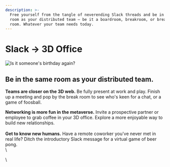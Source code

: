 ```yaml
---
description: >-
  Free yourself from the tangle of neverending Slack threads and be in the same
  room as your distributed team – be it a boardroom, breakroom, or breakout
  room. Whatever your team needs today.
---
```


# Slack → 3D Office

![Is it someone's birthday again?](<../.gitbook/assets/image (2) (1) (1).png>)

## Be in the same room as your distributed team.

**Teams are closer on the 3D web.** Be fully present at work and play. Finish up a meeting and pop by the break room to see who's keen for a chat, or a game of foosball.

**Networking is more fun in the metaverse.** Invite a prospective partner or employee to grab coffee in your 3D office. Explore a more enjoyable way to build new relationships.\
\
**Get to know new humans.** Have a remote coworker you've never met in real life? Ditch the introductory Slack message for a virtual game of beer pong.\
\


\




